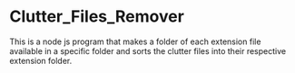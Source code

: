 # Clutter_Files_Remover
This is a node js program that makes a folder of each extension file available in a specific folder and sorts the clutter files into their respective extension folder.
